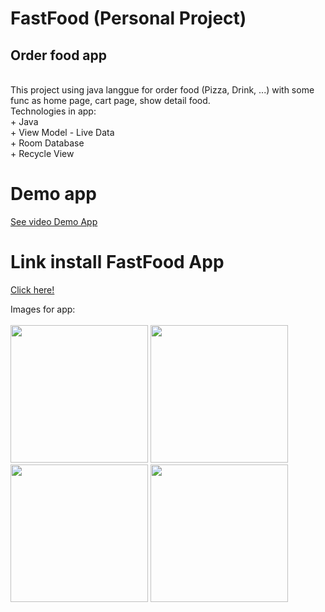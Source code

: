 <h1> FastFood (Personal Project) </h1>
<h2> Order food app </h2> <br/>
This project using java langgue for order food (Pizza, Drink, ...) with some func as home page, cart page, show detail food. <br/>
Technologies in app: <br/>
+ Java <br/>
+ View Model - Live Data <br/>
+ Room Database <br/>
+ Recycle View <br/>
<h1> Demo app </h1>
<a href="https://user-images.githubusercontent.com/71754731/186569446-8d0a90c5-1a5d-4ca9-bf14-496176a79418.mp4"> See video Demo App </a>

<h1> Link install FastFood App </h1>
<a href="https://drive.google.com/file/d/128OHlJBbkFlXLkVsdYE0VC8FkBkwjk7u/view?usp=sharing"> Click here! </a>

Images for app: <br/> <br/>
<img width="220" src="https://user-images.githubusercontent.com/71754731/186816344-0f272dbc-3585-4c88-a1ff-b9eb7d51965a.png"/>
<img width="220" src="https://user-images.githubusercontent.com/71754731/186816397-e7cfe916-fdb2-485b-a95d-c8317eb80851.png"/>
<img width="220" src="https://user-images.githubusercontent.com/71754731/186816466-451f771d-0857-4d33-a683-f02eefbfbdf3.png"/>
<img width="220" src="https://user-images.githubusercontent.com/71754731/186816549-4f88515d-b8df-4fbc-8c10-338082b18f0f.png"/>
